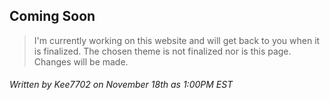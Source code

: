 
## Coming Soon
> I'm currently working on this website and will get back to you when it is finalized. The chosen theme is not finalized nor is this page. Changes will be made.
###### Written by Kee7702 on November 18th as 1:00PM EST
